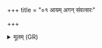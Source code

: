 +++
title = "०१ आयम् अगन् संवत्सरः"

+++
<details><summary>मूलम् (GR)</summary>

आयम् अगन् संवत्सरः  
पतिर् एकाष्टके तव ।  
तस्मै देवाय हविषा विधेम  
स उ नः शर्म यच्छतु ॥
</details>